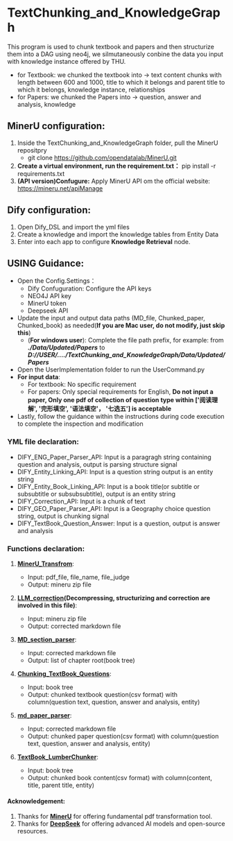 # TextChunking_and_KnowledgeGraph
This program is used to chunk textbook and papers and then structurize them into a DAG using neo4j, we silmutaneously conbine the data you input with knowledge instance offered by THU.
- for Textbook: we chunked the textbook into -> text content chunks with length between 600 and 1000, title to which it belongs and parent title to which it belongs, knowledge instance, relationships
- for Papers: we chunked the Papers into -> question, answer and analysis, knowledge

## MinerU configuration:
1. Inside the TextChunking_and_KnowledgeGraph folder, pull the MinerU repositpry
   - git clone https://github.com/opendatalab/MinerU.git
2. **Create a virtual environment, run the requirement.txt：** pip install -r requirements.txt
3. **(API version)Confugure:** Apply MinerU API om the official website: https://mineru.net/apiManage

## Dify configuration:
1. Open Dify_DSL and import the yml files
2. Create a knowledge and import the knowledge tables from Entity Data
3. Enter into each app to configure **Knowledge Retrieval** node.

## USING Guidance:
- Open the Config.Settings：
     - Dify Confuguration: Configure the API keys
     - NEO4J API key
     - MinerU token
     - Deepseek API
- Update the input and output data paths (MD_file, Chunked_paper, Chunked_book) as needed(**If you are Mac user, do not modify, just skip this**)
  - (**For windows user**): Complete the file path prefix, for example: from ***./Data/Updated/Papers*** to ***D://USER/..../TextChunking_and_KnowledgeGraph/Data/Updated/Papers***
- Open the UserImplementation folder to run the UserCommand.py
- **For input data**:
     - For textbook: No specific requirement
     - For papers: Only special requirements for English, **Do not input a paper, Only one pdf of collection of question type within \['阅读理解', '完形填空', '语法填空'， '七选五'\] is acceptable**
- Lastly, follow the guidance within the instructions during code execution to complete the inspection and modification

### YML file declaration:
  - DIFY_ENG_Paper_Parser_API: Input is a paragragh string containing question and analysis, output is parsing structure signal
  - DIFY_Entity_Linking_API: Input is a question string output is an entity string
  - DIFY_Entity_Book_Linking_API: Input is a book title(or subtitle or subsubtitle or subsubsubtitle), output is an entity string
  - DIFY_Correction_API: Input is a chunk of text
  - DIFY_GEO_Paper_Parser_API: Input is a Geography choice question string, output is chunking signal
  - DIFY_TextBook_Question_Answer: Input is a question, output is answer and analysis

### Functions declaration:
1. **[MinerU_Transfrom](https://github.com/Zimo05/TextChunking_and_KnowledgeGraph/blob/main/PDF_to_MD/MinerU_Transform.py)**: 
   - Input: pdf_file, file_name, file_judge
   - Output: mineru zip file
2. **[LLM_correction](https://github.com/Zimo05/TextChunking_and_KnowledgeGraph/blob/main/PDF_to_MD/LLM_correction.py)(Decompressing, structurizing and correction are involved in this file)**: 
   - Input: mineru zip file
   - Output: corrected markdown file
3. **[MD_section_parser](https://github.com/Zimo05/TextChunking_and_KnowledgeGraph/blob/main/Parser/MD_section_parser.py)**:
   - Input: corrected markdown file
   - Output: list of chapter root(book tree)
  
4. **[Chunking_TextBook_Questions](https://github.com/Zimo05/TextChunking_and_KnowledgeGraph/blob/main/Parser/Chunking_TextBook_Questions.py)**:
   - Input: book tree
   - Output: chunked textbook question(csv format) with column(question text, question, answer and analysis, entity)

5. **[md_paper_parser](https://github.com/Zimo05/TextChunking_and_KnowledgeGraph/blob/main/Parser/md_paper_parser.py)**:
   - Input: corrected markdown file
   - Output: chunked paper question(csv format) with column(question text, question, answer and analysis, entity)
  
6. **[TextBook_LumberChunker](https://github.com/Zimo05/TextChunking_and_KnowledgeGraph/blob/main/Parser/TextBook_LumberChunker.py)**:
   - Input: book tree
   - Output: chunked book content(csv format) with column(content, title, parent title, entity)
   

#### Acknowledgement:
1. Thanks for **[MinerU](https://github.com/opendatalab/MinerU)** for offering fundamental pdf transformation tool.
2. Thanks for **[DeepSeek](https://github.com/deepseek-ai)** for offering advanced AI models and open-source resources.
